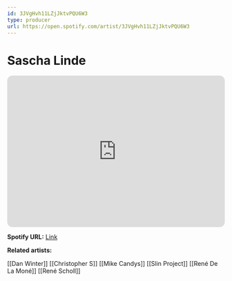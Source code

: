 ```yaml
---
id: 3JVgHvh11LZjJktvPQU6W3
type: producer
url: https://open.spotify.com/artist/3JVgHvh11LZjJktvPQU6W3
---
```

# Sascha Linde

<iframe style="border-radius:12px" src="https://open.spotify.com/embed/artist/3JVgHvh11LZjJktvPQU6W3" width="100%" height="352" frameBorder="0" allowfullscreen="" allow="autoplay; clipboard-write; encrypted-media; fullscreen; picture-in-picture" loading="lazy"></iframe>

**Spotify URL:** [Link](https://open.spotify.com/artist/3JVgHvh11LZjJktvPQU6W3)

**Related artists:**

[[Dan Winter]]
[[Christopher S]]
[[Mike Candys]]
[[Slin Project]]
[[René De La Moné]]
[[René Scholl]]
